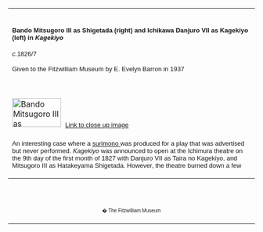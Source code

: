 <html>

<head>

<title>info</title>
</head>



<div align="center">
  <center>
  <table border="0" width="100%" cellpadding="0" cellspacing="4" height="331">
    <tr>
      <td width="100%" height="35">
      </td>
    </tr>
    <tr>
      <td width="100%" height="30">
      <b><font face="Arial" size="2">Bando
        Mitsugoro III as Shigetada (right) and Ichikawa Danjuro
        VII as Kagekiyo (left) in <i>Kagekiyo</i></font><i><font face="Arial" size="2">&nbsp;&nbsp;<br>
      </font><font FACE="Arial">
      <br>
      </font>
      </i></b><font FACE="Arial"><font size="2"><i>c.</i>1826/7</font><p><font FACE="Arial" SIZE="2">Given to the Fitzwilliam Museum by E.
        Evelyn Barron in 1937</font></p>
      </font>
      </td>
    </tr>
    <tr>
      <td width="100%" height="30">
      </td>
    </tr>
    <tr>
      <td width="100%" height="30">
      <a href="KUN/kunp3476477.htm"><img border="0" src="P.476P.477-1937_small1.jpg" alt="Bando Mitsugoro III as Shigetada (right) and Ichikawa Danjuro VII as Kagekiyo (left) in Kagekiyo  " width="100" height="59"></a>&nbsp;
      <a href="KUN/kunp476htm.htm"><font face="Arial" size="2">Link
      to close up image</font></a>
      </td>
    </tr>
    <tr>
      <td width="100%" height="30">
        <p><font face="Arial" size="2">An interesting case where a <a href="textP.htm"> surimono
        </a> was
        produced for a play that was advertised but never performed. <i>Kagekiyo</i>
        was announced to open at the Ichimura theatre on the 9th day of the
        first month of 1827 with Danjuro VII as Taira no Kagekiyo, and
        Mitsugoro III as Hatakeyama Shigetada. However, the theatre burned
        down a few days before the opening and Danjuro VII was
        immediately recruited to perform at the <a href="KUN/kunp475474htm.htm"> Kawarazaki theatre</a> in <i>Sato no
        haru meibutsu amigasa</i> (Famous sedge hats during spring in Yoshiwara).</font></p>
        <p><font face="Arial" size="2">Kagekiyo was the subject of several of
        the Eighteen Plays (<i>Kabuki Juhachiban</i>) selected by
        Danjuro VII as specially associated with the Ichikawa lineage
        of actors. Head samurai of the Taira clan, he was often presented as a
        master of the narrow escape, particularly in his failed attempts to
        assassinate Minamoto Yoritomo, head of the Genji clan. In this scene he
        disguises himself as a monk-soldier of the Todaiji temple in Nara,
        and waits for a chance to attack Yoritomo who is behind the curtain in
        the Great Buddha Hall officiating at the dedication of the newly
        restored temple in 1195. At this moment Yoritomo's vassal, Shigetada,
        sees through the disguise. The design on the curtain and on Shigetada's
        robe is the symbol of the Genji; the design on his pantaloons is
        Mitsugoro's symbol.</font></p>
        <font FACE="Arial">
        <p><font size="2">The printing of this surimono employs a variety of
        exquisite effects, including the embossing of the texture of the
        billowing curtain, the metallic pigments on the armour, and the flecked
        pattern on the stone pavement which was sprayed through a bamboo straw.
        On some other impressions the seal of the printer Shunfudo
        Ryucho appears.</font></font>
      </td>
    </tr>
    <tr>
      <td width="100%" height="30">
      </td>
    </tr>
  </table>
  </center>
</div>
<p></p>
<div align="center">
  <center>
  <table border="0" cellpadding="0" width="100%" cellspacing="4">
    <tr>
      <td width="26%">
        <p align="center"><br>
        <br>
        <font FACE="Arial" size="1">� The Fitzwilliam Museum</font></p>
      </td>
    </tr>
  </table>
  </center>
</div>
</body>
</html>
